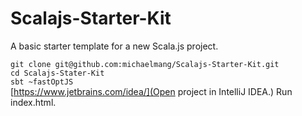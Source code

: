# Scalajs-Starter-Kit
A basic starter template for a new Scala.js project.

```git clone git@github.com:michaelmang/Scalajs-Starter-Kit.git``` <br/>
```cd Scalajs-Stater-Kit``` <br/>
```sbt ~fastOptJS``` <br/>
[https://www.jetbrains.com/idea/](Open project in IntelliJ IDEA.)
Run index.html.
